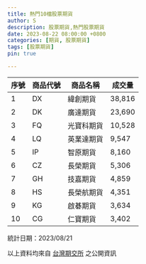 ```yaml
---
title: 熱門10檔股票期貨
author: S
description: 股票期貨,熱門股票期貨
date: 2023-08-22 08:00:00 +0800
categories: [期貨, 股票期貨]
tags: [股票期貨]
pin: true

---
```



| 序號 | 商品代號 | 商品名稱  | 成交量     |
|----|------|-------|---------|
| 1  | DX   | 緯創期貨  | 38,816  |
| 2  | DK   | 廣達期貨  | 23,690  |
| 3  | FQ   | 光寶科期貨 | 10,528  |
| 4  | LQ   | 英業達期貨 | 9,547   |
| 5  | IP   | 智原期貨  | 8,160   |
| 6  | CZ   | 長榮期貨  | 5,306   |
| 7  | GH   | 技嘉期貨  | 4,859   |
| 8  | HS   | 長榮航期貨 | 4,351   |
| 9  | KG   | 啟碁期貨  | 3,634   |
| 10 | CG   | 仁寶期貨  | 3,402   |

統計日期：2023/08/21

以上資料均來自 [台灣期交所](https://www.taifex.com.tw/cht/index) 之公開資訊

<!-- ## 開戶方式

+ 臨櫃開戶(台北市中正區重慶南路一段2號8樓)

+ 線上開戶

+ 預約外開 (立即加 **[Line  ](https://line.me/ti/p/r6s_aDAbYM)**      預約開戶)

## **線上** 開戶資格

+ **未**在本公司開立期貨帳戶，或已有帳戶半年內未交易者。     

+ 限中華民國籍自然人(非本國籍須預約臨櫃開戶)，且年滿**20**歲未超過**70**歲者        
(超過70歲者須至臨櫃辦理開戶  **[立即加LINE預約開戶](https://reurl.cc/GA0AyA)**)

+ 僅具中華民國稅務居民身份 (**[非本國籍請先閱讀](https://line.me/ti/p/r6s_aDAbYM)**)

+ 線上開戶額度為新台幣50萬不須財力證明，最高放寬至新台幣100萬(欲提高須臨櫃補齊印鑑資料)

## **線上** 開戶所需證件

+ 身分證之正面、反面圖檔

+ 第二身份證明文件 (健保卡、駕照、護照、戶口名簿、戶籍謄本) 正面圖檔

+ 網銀或實體存摺圖檔 (**存摺封面簽名及西元年月日**，約定出入金銀行使用)

+ 個人手持身份證及清楚合照,若有約定外幣存摺者需另持外幣存摺合照


## **臨櫃** 所需證件

+ 身分證正本

+ 第二證件正本（健保卡、駕照、護照、戶口名簿、戶籍謄本）擇一

+ 銀行存摺正本（入金可約定3個、出金只可約定1個）

+ 印章（可帶 可不帶）

+ 額度如需超過50萬，請備妥財力證明

    + 入金權益數做申請(最快最方便)      
    
    + 存款證明
        + 存款證明文件三日內最近一筆存款餘額為憑(需付存摺封面及內頁)

    + 不動產 ([不動產交易登錄資訊](http://lvr.land.moi.gov.tw))
        + 權狀影本、登記謄本  
        + 最近其地價稅單、房屋稅單  
    
 -->

